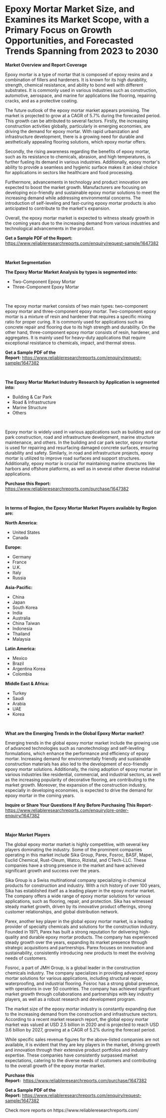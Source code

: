 <p><h1>Epoxy Mortar Market Size, and Examines its Market Scope, with a Primary Focus on Growth Opportunities, and Forecasted Trends Spanning from 2023 to 2030</h1></p><p><strong>Market Overview and Report Coverage</strong></p>
<p><p>Epoxy mortar is a type of mortar that is composed of epoxy resins and a combination of fillers and hardeners. It is known for its high durability, strength, chemical resistance, and ability to bond well with different substrates. It is commonly used in various industries such as construction, automotive, aerospace, and marine for applications like flooring, repairing cracks, and as a protective coating.</p><p>The future outlook of the epoxy mortar market appears promising. The market is projected to grow at a CAGR of 5.7% during the forecasted period. This growth can be attributed to several factors. Firstly, the increasing construction activities globally, particularly in emerging economies, are driving the demand for epoxy mortar. With rapid urbanization and infrastructure development, there is a growing need for durable and aesthetically appealing flooring solutions, which epoxy mortar offers. </p><p>Secondly, the rising awareness regarding the benefits of epoxy mortar, such as its resistance to chemicals, abrasion, and high temperatures, is further fueling its demand in various industries. Additionally, epoxy mortar's ability to provide a seamless and hygienic surface makes it an ideal choice for applications in sectors like healthcare and food processing.</p><p>Furthermore, advancements in technology and product innovation are expected to boost the market growth. Manufacturers are focusing on developing eco-friendly and sustainable epoxy mortar solutions to meet the increasing demand while addressing environmental concerns. The introduction of self-leveling and fast-curing epoxy mortar products is also anticipated to contribute to the market's expansion.</p><p>Overall, the epoxy mortar market is expected to witness steady growth in the coming years due to the increasing demand from various industries and technological advancements in the product.</p></p>
<p><strong>Get a Sample PDF of the Report:</strong> <a href="https://www.reliableresearchreports.com/enquiry/request-sample/1647382">https://www.reliableresearchreports.com/enquiry/request-sample/1647382</a></p>
<p>&nbsp;</p>
<p><strong>Market Segmentation</strong></p>
<p><strong>The Epoxy Mortar Market Analysis by types is segmented into:</strong></p>
<p><ul><li>Two-Component Epoxy Mortar</li><li>Three-Component Epoxy Mortar</li></ul></p>
<p>&nbsp;</p>
<p><p>The epoxy mortar market consists of two main types: two-component epoxy mortar and three-component epoxy mortar. Two-component epoxy mortar is a mixture of resin and hardener that requires a specific mixing ratio for proper curing. It is commonly used for applications such as concrete repair and flooring due to its high strength and durability. On the other hand, three-component epoxy mortar consists of resin, hardener, and aggregates. It is mainly used for heavy-duty applications that require exceptional resistance to chemicals, impact, and thermal stress.</p></p>
<p><strong>Get a Sample PDF of the Report:</strong>&nbsp;<a href="https://www.reliableresearchreports.com/enquiry/request-sample/1647382">https://www.reliableresearchreports.com/enquiry/request-sample/1647382</a></p>
<p>&nbsp;</p>
<p><strong>The Epoxy Mortar Market Industry Research by Application is segmented into:</strong></p>
<p><ul><li>Building & Car Park</li><li>Road & Infrastructure</li><li>Marine Structure</li><li>Others</li></ul></p>
<p>&nbsp;</p>
<p><p>Epoxy mortar is widely used in various applications such as building and car park construction, road and infrastructure development, marine structure maintenance, and others. In the building and car park sector, epoxy mortar is used for repairing and resurfacing damaged concrete surfaces, ensuring durability and safety. Similarly, in road and infrastructure projects, epoxy mortar is utilized to improve road surfaces and support structures. Additionally, epoxy mortar is crucial for maintaining marine structures like harbors and offshore platforms, as well as in several other diverse industrial applications.</p></p>
<p><strong>Purchase this Report:</strong>&nbsp; <a href="https://www.reliableresearchreports.com/purchase/1647382">https://www.reliableresearchreports.com/purchase/1647382</a></p>
<p>&nbsp;</p>
<p><strong>In terms of Region, the Epoxy Mortar Market Players available by Region are:</strong></p>
<p>
    <p> <strong> North America: </strong>
        <ul>
            <li>United States</li>
            <li>Canada</li>
        </ul>
        </p> 
    <p> <strong> Europe: </strong>
        <ul>
            <li>Germany</li>
            <li>France</li>
            <li>U.K.</li>
            <li>Italy</li>
            <li>Russia</li>
        </ul>
        </p> 
    <p> <strong> Asia-Pacific: </strong>
        <ul>
            <li>China</li>
            <li>Japan</li>
            <li>South Korea</li>
            <li>India</li>
            <li>Australia</li>
            <li>China Taiwan</li>
            <li>Indonesia</li>
            <li>Thailand</li>
            <li>Malaysia</li>
        </ul>
        </p> 
    <p> <strong> Latin America: </strong>
        <ul>
            <li>Mexico</li>
            <li>Brazil</li>
            <li>Argentina Korea</li>
            <li>Colombia</li>
        </ul>
        </p> 
    <p> <strong> Middle East & Africa: </strong>
        <ul>
            <li>Turkey</li>
            <li>Saudi</li>
            <li>Arabia</li>
            <li>UAE</li>
            <li>Korea</li>
        </ul>
    </p>
    </p>
<p>&nbsp;</p>
<p><strong>What are the Emerging Trends in the Global Epoxy Mortar market?</strong></p>
<p><p>Emerging trends in the global epoxy mortar market include the growing use of advanced technologies such as nanotechnology and self-leveling formulations, which enhance the performance and efficiency of epoxy mortar. Increasing demand for environmentally friendly and sustainable construction materials has also led to the development of eco-friendly epoxy mortar solutions. Additionally, the rising adoption of epoxy mortar in various industries like residential, commercial, and industrial sectors, as well as the increasing popularity of decorative flooring, are contributing to the market growth. Moreover, the expansion of the construction industry, especially in developing economies, is expected to drive the demand for epoxy mortar in the coming years.</p></p>
<p><strong>Inquire or Share Your Questions If Any Before Purchasing This Report</strong>- <a href="https://www.reliableresearchreports.com/enquiry/pre-order-enquiry/1647382">https://www.reliableresearchreports.com/enquiry/pre-order-enquiry/1647382</a></p>
<p>&nbsp;</p>
<p><strong>Major Market Players</strong></p>
<p><p>The global epoxy mortar market is highly competitive, with several key players dominating the industry. Some of the prominent companies operating in this market include Sika Group, Parex, Fosroc, BASF, Mapei, Euclid Chemical, Rust-Oleum, Watco, Rizistal, and CTech-LLC. These companies have a strong presence in the market and have achieved significant growth and success over the years.</p><p>Sika Group is a Swiss multinational company specializing in chemical products for construction and industry. With a rich history of over 100 years, Sika has established itself as a leading player in the epoxy mortar market. The company offers a wide range of epoxy mortar solutions for various applications, such as flooring, repair, and protection. Sika has witnessed steady market growth, driven by its innovative product offerings, strong customer relationships, and global distribution network.</p><p>Parex, another key player in the global epoxy mortar market, is a leading provider of specialty chemicals and solutions for the construction industry. Founded in 1971, Parex has built a strong reputation for delivering high-quality and durable epoxy mortar products. The company has experienced steady growth over the years, expanding its market presence through strategic acquisitions and partnerships. Parex focuses on innovation and sustainability, consistently introducing new products to meet the evolving needs of customers.</p><p>Fosroc, a part of JMH Group, is a global leader in the construction chemicals industry. The company specializes in providing advanced epoxy mortar solutions for various applications, including structural repair, waterproofing, and industrial flooring. Fosroc has a strong global presence, with operations in over 50 countries. The company has achieved significant market growth through collaborations and partnerships with key industry players, as well as a robust research and development program.</p><p>The market size of the epoxy mortar industry is constantly expanding due to the increasing demand from the construction and infrastructure sectors. According to a recent market research report, the global epoxy mortar market was valued at USD 2.5 billion in 2020 and is projected to reach USD 3.6 billion by 2027, growing at a CAGR of 5.2% during the forecast period.</p><p>While specific sales revenue figures for the above-listed companies are not available, it is evident that they are key players in the market, driving growth and innovation through their extensive product portfolios and industry expertise. These companies have consistently surpassed market expectations, catering to the diverse needs of customers and contributing to the overall growth of the epoxy mortar market.</p></p>
<p><strong>Purchase this Report:</strong>&nbsp;&nbsp;<a href="https://www.reliableresearchreports.com/purchase/1647382">https://www.reliableresearchreports.com/purchase/1647382</a></p>
<p></p>
<p><strong>Get a Sample PDF of the Report:</strong>&nbsp;<a href="https://www.reliableresearchreports.com/enquiry/request-sample/1647382">https://www.reliableresearchreports.com/enquiry/request-sample/1647382</a></p>
<p>Check more reports on https://www.reliableresearchreports.com/</p>